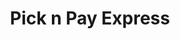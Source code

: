---
title: "Pick n Pay Express"
url: /gauteng/pick-n-pay-express-kyalami-boulevard/
shop: convenience
---